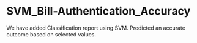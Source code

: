 # SVM_Bill-Authentication_Accuracy



We have added Classification report using SVM. Predicted an accurate outcome based on selected values.
